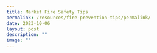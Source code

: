 ```yaml
---
title: Market Fire Safety Tips
permalink: /resources/fire-prevention-tips/permalink/
date: 2023-10-06
layout: post
description: ""
image: ""
---
```

